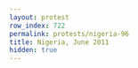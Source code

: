 ```yaml
---
layout: protest
row_index: 722
permalink: protests/nigeria-96
title: Nigeria, June 2011
hidden: true
---
```

